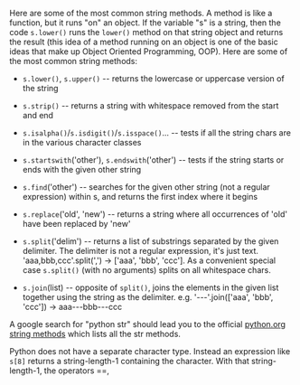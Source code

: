 Here are some of the most common string methods. A method is like a function, but it runs "on" an object. If the variable "s" is a string, then the code `s.lower()` runs the `lower()` method on that string object and returns the result (this idea of a method running on an object is one of the basic ideas that make up Object Oriented Programming, OOP). Here are some of the most common string methods:

* `s.lower()`, `s.upper()` -- returns the lowercase or uppercase version of the string

* `s.strip()` -- returns a string with whitespace removed from the start and end

* `s.isalpha()`/`s.isdigit()`/`s.isspace()`... -- tests if all the string chars are in the various character classes

* `s.startswith`('other'), `s.endswith`('other') -- tests if the string starts or ends with the given other string

* `s.find`('other') -- searches for the given other string (not a regular expression) within s, and returns the first index where it begins 

* `s.replace`('old', 'new') -- returns a string where all occurrences of 'old' have been replaced by 'new'

* `s.split`('delim') -- returns a list of substrings separated by the given delimiter. The delimiter is not a regular expression, it's just text. 'aaa,bbb,ccc'.split(',') -> ['aaa', 'bbb', 'ccc']. As a convenient special case `s.split()` (with no arguments) splits on all whitespace chars.

* `s.join`(list) -- opposite of `split()`, joins the elements in the given list together using the string as the delimiter. e.g. '---'.join(['aaa', 'bbb', 'ccc']) -> aaa---bbb---ccc

A google search for "python str" should lead you to the official [python.org string methods](http://docs.python.org/library/stdtypes.html#string-methods) which lists all the str methods.

Python does not have a separate character type. Instead an expression like `s[8]` returns a string-length-1 containing the character. With that string-length-1, the operators ==, 
